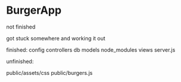 # BurgerApp

not finished

got stuck somewhere and working it out

finished:
config
controllers
db
models
node_modules
views
server.js

unfinished:

public/assets/css
public/burgers.js
